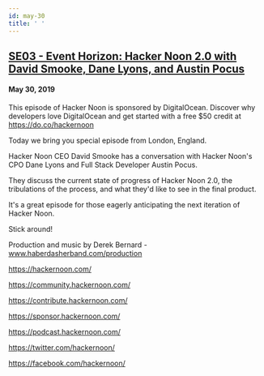 ```yaml
---
id: may-30
title: ' '
---
```


<h2><a href="https://podcast.hackernoon.com/e/se03-the-event-horizon-hacker-noon-20-with-david-smooke-dany-lyons-and-austin-pocus/">SE03 - Event Horizon: Hacker Noon 2.0 with David Smooke, Dane Lyons, and Austin Pocus</a></h2>
<h4>May 30, 2019</h4>

<p>
This episode of Hacker Noon is sponsored by DigitalOcean. Discover why developers love DigitalOcean and get started with a free $50 credit at <a href="https://do.co/hackernoon">https://do.co/hackernoon</a>
</p>
 
<p>
Today we bring you special episode from London, England. 
</p>
 
<p>
Hacker Noon CEO David Smooke has a conversation with Hacker Noon's CPO Dane Lyons and Full Stack Developer Austin Pocus. 
</p>
 
<p>
They discuss the current state of progress of Hacker Noon 2.0, the tribulations of the process, and what they'd like to see in the final product.
</p>
 
<p>
It's a great episode for those eagerly anticipating the next iteration of Hacker Noon.
</p>
 
<p>
Stick around!
</p>
Production and music by Derek Bernard - <a href="http://www.haberdasherband.com/production">www.haberdasherband.com/production</a>
<p>
<a href="https://hackernoon.com/">https://hackernoon.com/</a>
</p>
<a href="https://community.hackernoon.com/">https://community.hackernoon.com/</a>
<p>
<a href="https://contribute.hackernoon.com/">https://contribute.hackernoon.com/</a>
</p>
<a href="https://sponsor.hackernoon.com/">https://sponsor.hackernoon.com/</a>
<p>
<a href="https://podcast.hackernoon.com/">https://podcast.hackernoon.com/</a>
</p>
<a href="https://twitter.com/hackernoon/">https://twitter.com/hackernoon/</a>
<p>
<a href="https://facebook.com/hackernoon/">https://facebook.com/hackernoon/</a>
</p>